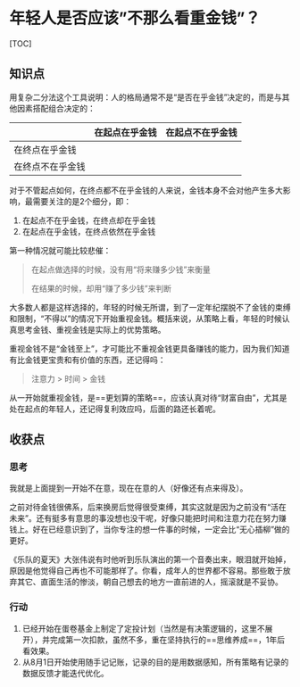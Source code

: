 # 年轻人是否应该”不那么看重金钱”？

[TOC]

## 知识点

用复杂二分法这个工具说明：人的格局通常不是“是否在乎金钱”决定的，而是与其他因素搭配组合决定的：

|                  | 在起点在乎金钱 | 在起点不在乎金钱 |
| ---------------- | -------------- | ---------------- |
| 在终点在乎金钱   |                |                  |
| 在终点不在乎金钱 |                |                  |

对于不管起点如何，在终点都不在乎金钱的人来说，金钱本身不会对他产生多大影响，最需要关注的是2个细分，即：

1. 在起点不在乎金钱，在终点却在乎金钱
2. 在起点在乎金钱，在终点依然在乎金钱

第一种情况就可能比较悲催：

> 在起点做选择的时候，没有用“将来赚多少钱”来衡量
>
> 在结果的时候，却用“赚了多少钱”来判断

大多数人都是这样选择的，年轻的时候无所谓，到了一定年纪摆脱不了金钱的束缚和限制，“不得以”的情况下开始重视金钱。概括来说，从策略上看，年轻的时候认真思考金钱、重视金钱是实际上的优势策略。

重视金钱不是“金钱至上”，才可能比不重视金钱更具备赚钱的能力，因为我们知道有比金钱更宝贵和有价值的东西，还记得吗：

> 注意力 > 时间 > 金钱

从一开始就重视金钱，是==更划算的策略==，应该认真对待“财富自由”，尤其是处在起点的年轻人，还记得复利效应吗，后面的路还长着呢。

## 收获点

### 思考

我就是上面提到一开始不在意，现在在意的人（好像还有点来得及）。

之前对待金钱很佛系，后来换房后觉得很受束缚，其实这就是因为之前没有“活在未来”。还有挺多有意思的事没想也没干呢，好像只能把时间和注意力花在努力赚钱上。好在已经意识到了，当你专注的想一件事的时候，一定会比“无心插柳”做的更好。

《乐队的夏天》大张伟说有时他听到乐队演出的第一个音奏出来，眼泪就开始掉，原因是他觉得自己再也不可能那样了。你看，成年人的世界都不容易。那些敢于放弃其它、直面生活的惨淡，朝自己想去的地方一直前进的人，摇滚就是不妥协。

### 行动

1. 已经开始在蛋卷基金上制定了定投计划（当然是有决策逻辑的，这里不展开），并完成第一次扣款，虽然不多，重在坚持执行的==思维养成==，1年后看效果。
2. 从8月1日开始使用随手记记账，记录的目的是用数据感知，所有策略有记录的数据反馈才能迭代优化。

